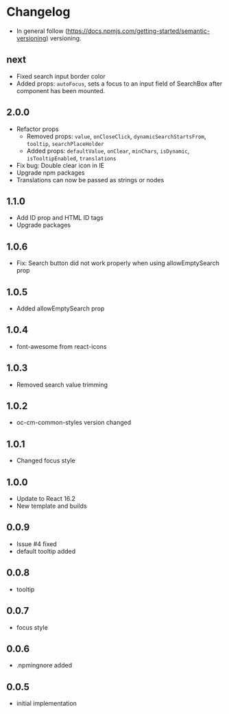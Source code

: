 # Changelog

* In general follow (https://docs.npmjs.com/getting-started/semantic-versioning) versioning.

## next
* Fixed search input border color
* Added props: `autoFocus`, sets a focus to an input field of SearchBox after component has been mounted.

## 2.0.0
* Refactor props
  * Removed props: `value`, `onCloseClick`, `dynamicSearchStartsFrom`, `tooltip`, `searchPlaceHolder`
  * Added props: `defaultValue`, `onClear`, `minChars`, `isDynamic`, `isTooltipEnabled`, `translations`
* Fix bug: Double clear icon in IE
* Upgrade npm packages
* Translations can now be passed as strings or nodes

## 1.1.0
* Add ID prop and HTML ID tags
* Upgrade packages

## 1.0.6
* Fix: Search button did not work properly when using allowEmptySearch prop

## 1.0.5
* Added allowEmptySearch prop

## 1.0.4
* font-awesome from react-icons

## 1.0.3
* Removed search value trimming

## 1.0.2
* oc-cm-common-styles version changed

## 1.0.1
* Changed focus style

## 1.0.0
* Update to React 16.2
* New template and builds

## 0.0.9
* Issue #4 fixed
* default tooltip added

## 0.0.8
* tooltip

## 0.0.7
* focus style

## 0.0.6
* .npmingnore added

## 0.0.5
* initial implementation

